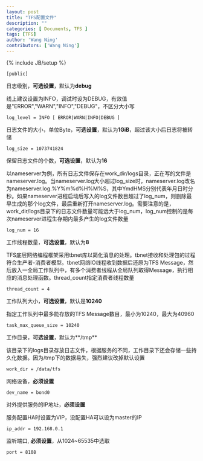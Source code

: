 ```yaml
---
layout: post
title: "TFS配置文件"
description: ""
categories: [ Documents, TFS ]
tags: [TFS]
author: 'Wang Ning'
contributors: ['Wang Ning']
---
```

{% include JB/setup %}

    [public]


日志级别，**可选设置**，默认为**debug** 

线上建议设置为INFO，调试时设为DEBUG，有效值是"ERROR","WARN","INFO","DEBUG"，不区分大小写

    log_level = INFO [ ERROR|WARN|INFO|DEBUG ]

日志文件的大小，单位Byte，**可选设置**，默认为**1GiB**，超过该大小后日志将被转储

    log_size = 1073741824

保留日志文件的个数，**可选设置**，默认为**16**

以nameserver为例，所有日志文件保存在work_dir/logs目录，正在写的文件是nameserver.log。当nameserver.log大小超过log_size时，nameserver.log改名为nameserver.log.%Y%m%d%H%M%S，其中YmdHMS分别代表年月日时分秒。如果nameserver进程启动后写入的log文件数目超过了log_num，则删除最早生成的那个log文件，最后重新打开nameserver.log。需要注意的是，work_dir/logs目录下的日志文件数量可能远大于log_num，log_num控制的是每次nameserver进程生存期内最多产生的log文件数量

    log_num = 16

工作线程数量，**可选设置**，默认为**8**

TFS底层网络编程框架采用tbnet库以简化消息的处理。tbnet接收和处理包的过程符合生产者-消费者模型。tbnet网络IO线程收到数据后还原为TFS Message，然后放入一全局工作队列中，有多个消费者线程从全局队列取得Message，执行相应的消息处理函数。thread_count指定消费者线程数量

    thread_count = 4

工作队列大小，**可选设置**，默认是**10240**

指定工作队列中最多能存放的TFS Message数目，最小为10240，最大为40960

    task_max_queue_size = 10240

工作目录，**可选设置**，默认为**/tmp**

该目录下的logs目录存放日志文件，根据服务的不同，工作目录下还会存储一些持久化数据。因为/tmp下的数据易失，强烈建议改掉默认设置

    work_dir = /data/tfs

网络设备，**必须设置**

    dev_name = bond0


对外提供服务的IP地址，**必须设置**

服务配置HA时设置为VIP，没配置HA可以设为master的IP

    ip_addr = 192.168.0.1

监听端口, **必须设置**，从1024~65535中选取

    port = 8108

